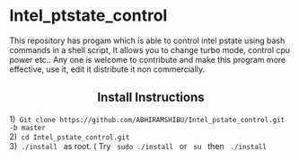 # Intel_ptstate_control
This repository has progam which is able to control intel pstate using bash commands in a shell script, It allows you to change turbo mode, control cpu power etc..
Any one is welcome to contribute and make this program more effective, use it, edit it distribute it non commercially.
<br>
<h2><center>Install Instructions</center></h2> 
1)<code> Git clone https://github.com/ABHIRAMSHIBU/Intel_pstate_control.git -b master </code><br>
2)<code> cd Intel_pstate_control.git </code><br>
3)<code> ./install </code> as root. ( Try <code> sudo ./install </code> or <code> su </code> then <code> ./install </code>
